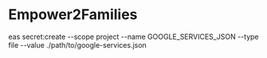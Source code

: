 # Empower2Families

eas secret:create --scope project --name GOOGLE_SERVICES_JSON --type file --value ./path/to/google-services.json